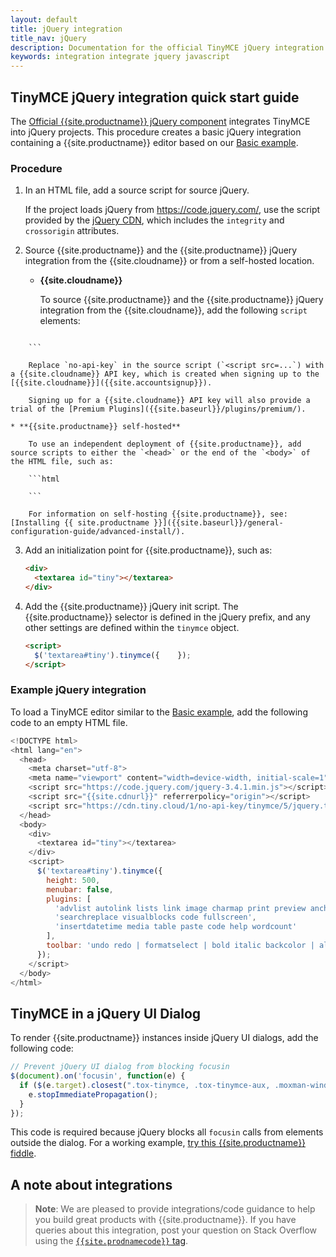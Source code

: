 ```yaml
---
layout: default
title: jQuery integration
title_nav: jQuery
description: Documentation for the official TinyMCE jQuery integration.
keywords: integration integrate jquery javascript
---
```


## TinyMCE jQuery integration quick start guide

The [Official {{site.productname}} jQuery component](https://github.com/tinymce/tinymce/blob/master/modules/tinymce/src/core/main/js/JqueryIntegration.js) integrates TinyMCE into jQuery projects.
This procedure creates a basic jQuery integration containing a {{site.productname}} editor based on our [Basic example]({{site.baseurl}}/demo/basic-example/).

### Procedure

1. In an HTML file, add a source script for source jQuery.

    If the project loads jQuery from https://code.jquery.com/, use the script provided by the [jQuery CDN](https://code.jquery.com/), which includes the `integrity` and `crossorigin` attributes.

2. Source {{site.productname}} and the {{site.productname}} jQuery integration from the {{site.cloudname}} or from a self-hosted location.

    * **{{site.cloudname}}**

        To source {{site.productname}} and the {{site.productname}} jQuery integration from the {{site.cloudname}}, add the following `script` elements:

        ```html
<script src="{{site.cdnurl}}" referrerpolicy="origin"></script>
<script src="https://cdn.tiny.cloud/1/no-api-key/tinymce/5/jquery.tinymce.min.js" referrerpolicy="origin"></script>
        ```

        Replace `no-api-key` in the source script (`<script src=...`) with a {{site.cloudname}} API key, which is created when signing up to the [{{site.cloudname}}]({{site.accountsignup}}).

        Signing up for a {{site.cloudname}} API key will also provide a trial of the [Premium Plugins]({{site.baseurl}}/plugins/premium/).

    * **{{site.productname}} self-hosted**

        To use an independent deployment of {{site.productname}}, add source scripts to either the `<head>` or the end of the `<body>` of the HTML file, such as:

        ```html
<script src="/path/to/tinymce.min.js"></script>
<script src="/path/to/jquery.tinymce.min.js"></script>
        ```

        For information on self-hosting {{site.productname}}, see: [Installing {{ site.productname }}]({{site.baseurl}}/general-configuration-guide/advanced-install/).

3. Add an initialization point for {{site.productname}}, such as:

    ```html
    <div>
      <textarea id="tiny"></textarea>
    </div>
    ```

4. Add the {{site.productname}} jQuery init script. The {{site.productname}} selector is defined in the jQuery prefix, and any other settings are defined within the `tinymce` object.

    ```html
    <script>
      $('textarea#tiny').tinymce({    });
    </script>
    ```

### Example jQuery integration

To load a TinyMCE editor similar to the [Basic example]({{site.baseurl}}/demo/basic-example/), add the following code to an empty HTML file.

```js
<!DOCTYPE html>
<html lang="en">
  <head>
    <meta charset="utf-8">
    <meta name="viewport" content="width=device-width, initial-scale=1">
    <script src="https://code.jquery.com/jquery-3.4.1.min.js"></script>
    <script src="{{site.cdnurl}}" referrerpolicy="origin"></script>
    <script src="https://cdn.tiny.cloud/1/no-api-key/tinymce/5/jquery.tinymce.min.js" referrerpolicy="origin"></script>
  </head>
  <body>
    <div>
      <textarea id="tiny"></textarea>
    </div>
    <script>
      $('textarea#tiny').tinymce({
        height: 500,
        menubar: false,
        plugins: [
          'advlist autolink lists link image charmap print preview anchor',
          'searchreplace visualblocks code fullscreen',
          'insertdatetime media table paste code help wordcount'
        ],
        toolbar: 'undo redo | formatselect | bold italic backcolor | alignleft aligncenter alignright alignjustify | bullist numlist outdent indent | removeformat | help'
      });
    </script>
  </body>
</html>
```

## TinyMCE in a jQuery UI Dialog

To render {{site.productname}} instances inside jQuery UI dialogs, add the following code:

```js
// Prevent jQuery UI dialog from blocking focusin
$(document).on('focusin', function(e) {
  if ($(e.target).closest(".tox-tinymce, .tox-tinymce-aux, .moxman-window, .tam-assetmanager-root").length) {
    e.stopImmediatePropagation();
  }
});
```

This code is required because jQuery blocks all `focusin` calls from elements outside the dialog. For a working example, [try this {{site.productname}} fiddle](http://fiddle.tiny.cloud/rsdaab/840).

## A note about integrations

> **Note**: We are pleased to provide integrations/code guidance to help you build great products with {{site.productname}}. If you have queries about this integration, post your question on Stack Overflow using the [`{{site.prodnamecode}}` tag]({{site.communitysupporturl}}).
